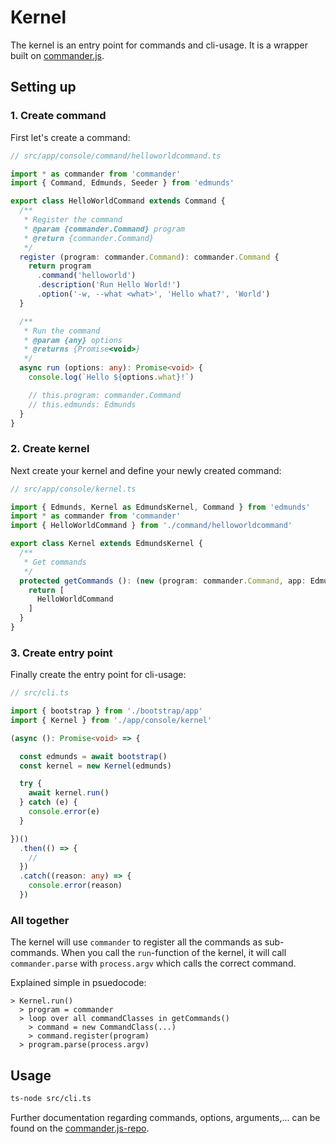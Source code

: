 # Kernel

The kernel is an entry point for commands and cli-usage. It is a
wrapper built on [commander.js](https://github.com/tj/commander.js/).


## Setting up

### 1. Create command

First let's create a command:

```typescript
// src/app/console/command/helloworldcommand.ts

import * as commander from 'commander'
import { Command, Edmunds, Seeder } from 'edmunds'

export class HelloWorldCommand extends Command {
  /**
   * Register the command
   * @param {commander.Command} program
   * @return {commander.Command}
   */
  register (program: commander.Command): commander.Command {
    return program
      .command('helloworld')
      .description('Run Hello World!')
      .option('-w, --what <what>', 'Hello what?', 'World')
  }

  /**
   * Run the command
   * @param {any} options
   * @returns {Promise<void>}
   */
  async run (options: any): Promise<void> {
    console.log(`Hello ${options.what}!`)

    // this.program: commander.Command
    // this.edmunds: Edmunds
  }
}
```

### 2. Create kernel

Next create your kernel and define your newly created command:

```typescript
// src/app/console/kernel.ts

import { Edmunds, Kernel as EdmundsKernel, Command } from 'edmunds'
import * as commander from 'commander'
import { HelloWorldCommand } from './command/helloworldcommand'

export class Kernel extends EdmundsKernel {
  /**
   * Get commands
   */
  protected getCommands (): (new (program: commander.Command, app: Edmunds) => Command)[] {
    return [
      HelloWorldCommand
    ]
  }
}
``` 

### 3. Create entry point

Finally create the entry point for cli-usage:

```typescript
// src/cli.ts

import { bootstrap } from './bootstrap/app'
import { Kernel } from './app/console/kernel'

(async (): Promise<void> => {

  const edmunds = await bootstrap()
  const kernel = new Kernel(edmunds)

  try {
    await kernel.run()
  } catch (e) {
    console.error(e)
  }

})()
  .then(() => {
    //
  })
  .catch((reason: any) => {
    console.error(reason)
  })

```

### All together

The kernel will use `commander` to register all the commands as
sub-commands. When you call the `run`-function of the kernel, it will
call `commander.parse` with `process.argv` which calls the correct
command.

Explained simple in psuedocode:

```
> Kernel.run()
  > program = commander
  > loop over all commandClasses in getCommands()
    > command = new CommandClass(...)
    > command.register(program)
  > program.parse(process.argv)
```


## Usage

```bash
ts-node src/cli.ts
```

Further documentation regarding commands, options, arguments,...
can be found on the
[commander.js-repo](https://github.com/tj/commander.js/).
